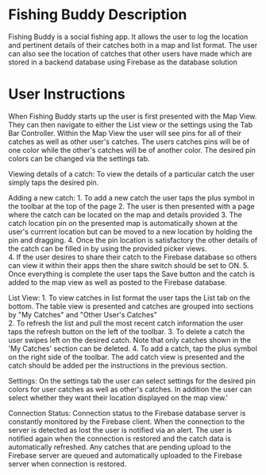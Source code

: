 # Fishing Buddy Description

Fishing Buddy is a social fishing app. It allows the user to log the location and pertinent details of their catches both in a map and list format.  The user can also see the location of catches that other users have made which are stored in a backend database using Firebase as the database solution

# User Instructions

When Fishing Buddy starts up the user is first presented with the Map View.  They can then navigate to either the List view or the settings using the Tab Bar Controller.  Within the Map View the user will see pins for all of their catches as well as other user's catches. The users catches pins will be of one color while the other's catches will be of another color.  The desired pin colors can be changed via the settings tab. 

Viewing details of a catch:
    To view the details of a particular catch the user simply taps the desired pin.

Adding a new catch:
    1. To add a new catch the user taps the plus symbol in the toolbar at the top of the page
    2. The user is then presented with a page where the catch can be located on the map and details provided
    3. The catch location pin on the presented map is automatically shown at the user's currrent location but can be moved to a new location by holding the pin and dragging.
    4. Once the pin location is satisfactory the other details of the catch can be filled in by using the provided picker views.  
    4. If the user desires to share their catch to the Firebase database so others can view it within their apps then the share switch should be set to ON.
    5. Once everything is complete the user taps the Save button and the catch is added to the map view as well as posted to the Firebase database.

List View:
    1. To view catches in list format the user taps the List tab on the bottom. The table view is presented and catches are grouped into sections by "My Catches" and "Other User's Catches"  
    2. To refresh the list and pull the most recent catch information the user taps the refresh button on the left of the toolbar.
    3. To delete a catch the user swipes left on the desired catch. Note that only catches shown in the 'My Catches' section can be deleted.
    4. To add a catch, tap the plus symbol on the right side of the toolbar. The add catch view is presented and the catch should be added per the instructions in the previous section.

Settings:
    On the settings tab the user can select settings for the desired pin colors for user catches as well as other's catches.  In addition the user can select whether they want their location displayed on the map view.'

Connection Status:
    Connection status to the Firebase database server is constantly monitored by the Firebase client.  When the connection to the server is detected as lost the user is notified via an alert.  The user is notified again when the connection is restored and the catch data is automatically refreshed.  Any catches that are pending upload to the Firebase server are  queued and automatically uploaded to the Firebase server when connection is restored.
